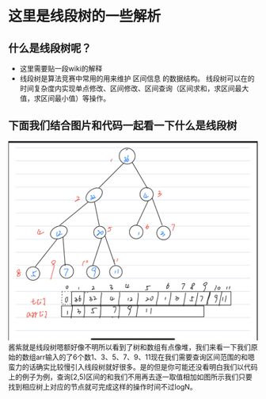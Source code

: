 # 这里是线段树的一些解析
## 什么是线段树呢？
+ 这里需要贴一段wiki的解释
+ 线段树是算法竞赛中常用的用来维护 区间信息 的数据结构。
线段树可以在的时间复杂度内实现单点修改、区间修改、区间查询（区间求和，求区间最大值，求区间最小值）等操作。

## 下面我们结合图片和代码一起看一下什么是线段树
![线段树](线段树栗子.PNG)酱紫就是线段树嗯额好像不明所以看到了树和数组有点像堆，我们来看一下我们原始的数组arr输入的了6个数1、3、5、7、9、11现在我们需要查询区间范围的和嗯蛮力的话确实比较慢引入线段树就好很多。是的但是你可能还没看明白我们以代码上的例子为例，查询[2,5)区间的和我们不用再去逐一取值相加如图所示我们只要找到相应树上对应的节点就可完成这样的操作时间不过logN。